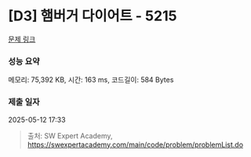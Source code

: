 # [D3] 햄버거 다이어트 - 5215 

[문제 링크](https://swexpertacademy.com/main/code/problem/problemDetail.do?contestProbId=AWT-lPB6dHUDFAVT) 

### 성능 요약

메모리: 75,392 KB, 시간: 163 ms, 코드길이: 584 Bytes

### 제출 일자

2025-05-12 17:33



> 출처: SW Expert Academy, https://swexpertacademy.com/main/code/problem/problemList.do